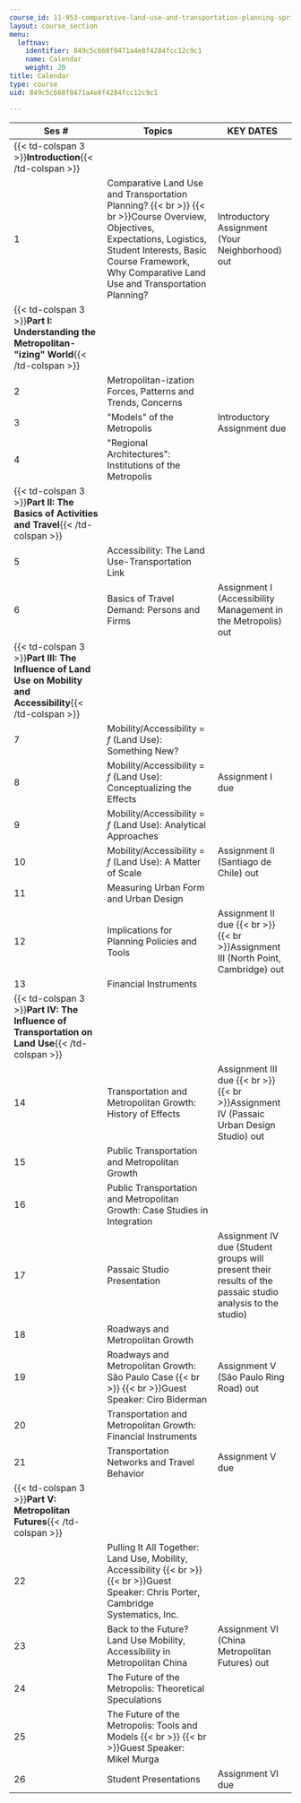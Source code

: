 ```yaml
---
course_id: 11-953-comparative-land-use-and-transportation-planning-spring-2006
layout: course_section
menu:
  leftnav:
    identifier: 849c5c668f0471a4e8f4284fcc12c9c1
    name: Calendar
    weight: 20
title: Calendar
type: course
uid: 849c5c668f0471a4e8f4284fcc12c9c1

---
```


| Ses # | Topics | KEY DATES |
| --- | --- | --- |
| {{< td-colspan 3 >}}**Introduction**{{< /td-colspan >}} |||
| 1 | Comparative Land Use and Transportation Planning?  {{< br >}}  {{< br >}}Course Overview, Objectives, Expectations, Logistics, Student Interests, Basic Course Framework, Why Comparative Land Use and Transportation Planning? | Introductory Assignment (Your Neighborhood) out |
| {{< td-colspan 3 >}}**Part I: Understanding the Metropolitan-"izing" World**{{< /td-colspan >}} |||
| 2 | Metropolitan-ization Forces, Patterns and Trends, Concerns |  |
| 3 | "Models" of the Metropolis | Introductory Assignment due |
| 4 | "Regional Architectures": Institutions of the Metropolis |  |
| {{< td-colspan 3 >}}**Part II: The Basics of Activities and Travel**{{< /td-colspan >}} |||
| 5 | Accessibility: The Land Use-Transportation Link |  |
| 6 | Basics of Travel Demand: Persons and Firms | Assignment I (Accessibility Management in the Metropolis) out |
| {{< td-colspan 3 >}}**Part III: The Influence of Land Use on Mobility and Accessibility**{{< /td-colspan >}} |||
| 7 | Mobility/Accessibility = _f_ (Land Use): Something New? |  |
| 8 | Mobility/Accessibility = _f_ (Land Use): Conceptualizing the Effects | Assignment I due |
| 9 | Mobility/Accessibility = _f_ (Land Use): Analytical Approaches |  |
| 10 | Mobility/Accessibility = _f_ (Land Use): A Matter of Scale | Assignment II (Santiago de Chile) out |
| 11 | Measuring Urban Form and Urban Design |  |
| 12 | Implications for Planning Policies and Tools | Assignment II due  {{< br >}}  {{< br >}}Assignment III (North Point, Cambridge) out |
| 13 | Financial Instruments |  |
| {{< td-colspan 3 >}}**Part IV: The Influence of Transportation on Land Use**{{< /td-colspan >}} |||
| 14 | Transportation and Metropolitan Growth: History of Effects | Assignment III due  {{< br >}}  {{< br >}}Assignment IV (Passaic Urban Design Studio) out |
| 15 | Public Transportation and Metropolitan Growth |  |
| 16 | Public Transportation and Metropolitan Growth: Case Studies in Integration |  |
| 17 | Passaic Studio Presentation | Assignment IV due (Student groups will present their results of the passaic studio analysis to the studio) |
| 18 | Roadways and Metropolitan Growth |  |
| 19 | Roadways and Metropolitan Growth: São Paulo Case  {{< br >}}  {{< br >}}Guest Speaker: Ciro Biderman | Assignment V (São Paulo Ring Road) out |
| 20 | Transportation and Metropolitan Growth: Financial Instruments |  |
| 21 | Transportation Networks and Travel Behavior | Assignment V due |
| {{< td-colspan 3 >}}**Part V: Metropolitan Futures**{{< /td-colspan >}} |||
| 22 | Pulling It All Together: Land Use, Mobility, Accessibility  {{< br >}}  {{< br >}}Guest Speaker: Chris Porter, Cambridge Systematics, Inc. |  |
| 23 | Back to the Future? Land Use Mobility, Accessibility in Metropolitan China | Assignment VI (China Metropolitan Futures) out |
| 24 | The Future of the Metropolis: Theoretical Speculations |  |
| 25 | The Future of the Metropolis: Tools and Models  {{< br >}}  {{< br >}}Guest Speaker: Mikel Murga |  |
| 26 | Student Presentations | Assignment VI due